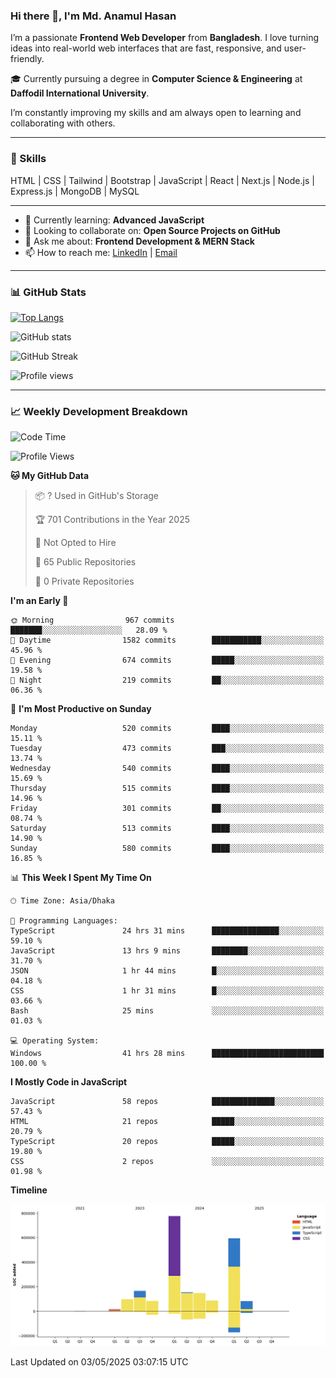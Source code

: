 ### Hi there 👋, I'm Md. Anamul Hasan

I’m a passionate **Frontend Web Developer** from **Bangladesh**. I love turning ideas into real-world web interfaces that are fast, responsive, and user-friendly.

🎓 Currently pursuing a degree in **Computer Science & Engineering** at **Daffodil International University**.

I’m constantly improving my skills and am always open to learning and collaborating with others.

---

### 🚀 Skills
HTML | CSS | Tailwind | Bootstrap | JavaScript | React | Next.js | Node.js | Express.js | MongoDB | MySQL 

---

- 🌱 Currently learning: **Advanced JavaScript**
- 👯 Looking to collaborate on: **Open Source Projects on GitHub**
- 💬 Ask me about: **Frontend Development & MERN Stack**
- 📫 How to reach me: [LinkedIn](https://www.linkedin.com/in/mdanamulhasan201) | [Email](mailto:anamulhasan3625@gmail.com)

---

### 📊 GitHub Stats

[![Top Langs](https://github-readme-stats.vercel.app/api/top-langs/?username=mdanamulhasan201&layout=compact)](https://github.com/anuraghazra/github-readme-stats)

![GitHub stats](https://github-readme-stats.vercel.app/api?username=mdanamulhasan201&show_icons=true&count_private=true&theme=tokyonight)

![GitHub Streak](https://streak-stats.demolab.com?user=mdanamulhasan201&theme=tokyonight)

![Profile views](https://gpvc.arturio.dev/mdanamulhasan201)

---

### 📈 Weekly Development Breakdown

<!--START_SECTION:waka-->
![Code Time](http://img.shields.io/badge/Code%20Time-53%20hrs%2016%20mins-blue)

![Profile Views](http://img.shields.io/badge/Profile%20Views-105-blue)

**🐱 My GitHub Data** 

> 📦 ? Used in GitHub's Storage 
 > 
> 🏆 701 Contributions in the Year 2025
 > 
> 🚫 Not Opted to Hire
 > 
> 📜 65 Public Repositories 
 > 
> 🔑 0 Private Repositories 
 > 
**I'm an Early 🐤** 

```text
🌞 Morning                967 commits         ███████░░░░░░░░░░░░░░░░░░   28.09 % 
🌆 Daytime                1582 commits        ███████████░░░░░░░░░░░░░░   45.96 % 
🌃 Evening                674 commits         █████░░░░░░░░░░░░░░░░░░░░   19.58 % 
🌙 Night                  219 commits         ██░░░░░░░░░░░░░░░░░░░░░░░   06.36 % 
```
📅 **I'm Most Productive on Sunday** 

```text
Monday                   520 commits         ████░░░░░░░░░░░░░░░░░░░░░   15.11 % 
Tuesday                  473 commits         ███░░░░░░░░░░░░░░░░░░░░░░   13.74 % 
Wednesday                540 commits         ████░░░░░░░░░░░░░░░░░░░░░   15.69 % 
Thursday                 515 commits         ████░░░░░░░░░░░░░░░░░░░░░   14.96 % 
Friday                   301 commits         ██░░░░░░░░░░░░░░░░░░░░░░░   08.74 % 
Saturday                 513 commits         ████░░░░░░░░░░░░░░░░░░░░░   14.90 % 
Sunday                   580 commits         ████░░░░░░░░░░░░░░░░░░░░░   16.85 % 
```


📊 **This Week I Spent My Time On** 

```text
🕑︎ Time Zone: Asia/Dhaka

💬 Programming Languages: 
TypeScript               24 hrs 31 mins      ███████████████░░░░░░░░░░   59.10 % 
JavaScript               13 hrs 9 mins       ████████░░░░░░░░░░░░░░░░░   31.70 % 
JSON                     1 hr 44 mins        █░░░░░░░░░░░░░░░░░░░░░░░░   04.18 % 
CSS                      1 hr 31 mins        █░░░░░░░░░░░░░░░░░░░░░░░░   03.66 % 
Bash                     25 mins             ░░░░░░░░░░░░░░░░░░░░░░░░░   01.03 % 

💻 Operating System: 
Windows                  41 hrs 28 mins      █████████████████████████   100.00 % 
```

**I Mostly Code in JavaScript** 

```text
JavaScript               58 repos            ██████████████░░░░░░░░░░░   57.43 % 
HTML                     21 repos            █████░░░░░░░░░░░░░░░░░░░░   20.79 % 
TypeScript               20 repos            █████░░░░░░░░░░░░░░░░░░░░   19.80 % 
CSS                      2 repos             ░░░░░░░░░░░░░░░░░░░░░░░░░   01.98 % 
```



**Timeline**

![Lines of Code chart](https://raw.githubusercontent.com/mdanamulhasan201/mdanamulhasan201/main/assets/bar_graph.png)


 Last Updated on 03/05/2025 03:07:15 UTC
<!--END_SECTION:waka-->
